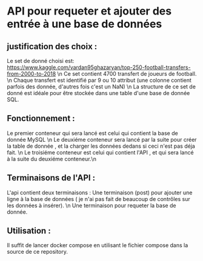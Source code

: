 # API pour requeter et ajouter des entrée à une base de données

## justification des choix : 
Le set de donné choisi est: https://www.kaggle.com/vardan95ghazaryan/top-250-football-transfers-from-2000-to-2018 \n
Ce set contient 4700 transfert de joueurs de football. \n
Chaque transfert est identifié par 9 ou 10 attribut (une colonne contient parfois des donnée, d'autres fois c'est un NaN) \n
La structure de ce set de donné est idéale pour être stockée dans une table d'une base de donnée SQL.

## Fonctionnement :
Le premier conteneur qui sera lancé est celui qui contient la base de donnée MySQL \n
Le deuxiéme conteneur sera lancé par la suite pour créer la table de donnée , et la charger les données dedans si ceci n'est pas déja fait. \n
Le troisiéme conteneur est celui qui contient l'API , et qui sera lancé à la suite du deuxiéme conteneur.\n

## Terminaisons de l'API :
L'api contient deux terminaisons  : 
Une terminaison (post) pour ajouter une ligne à la base de données ( je n'ai pas fait de beaucoup de contrôles sur les données à insérer). \n
Une terminaison pour requeter la base de donnée.

## Utilisation : 
Il suffit de lancer docker compose en utilisant le fichier compose dans la source de ce repository.


